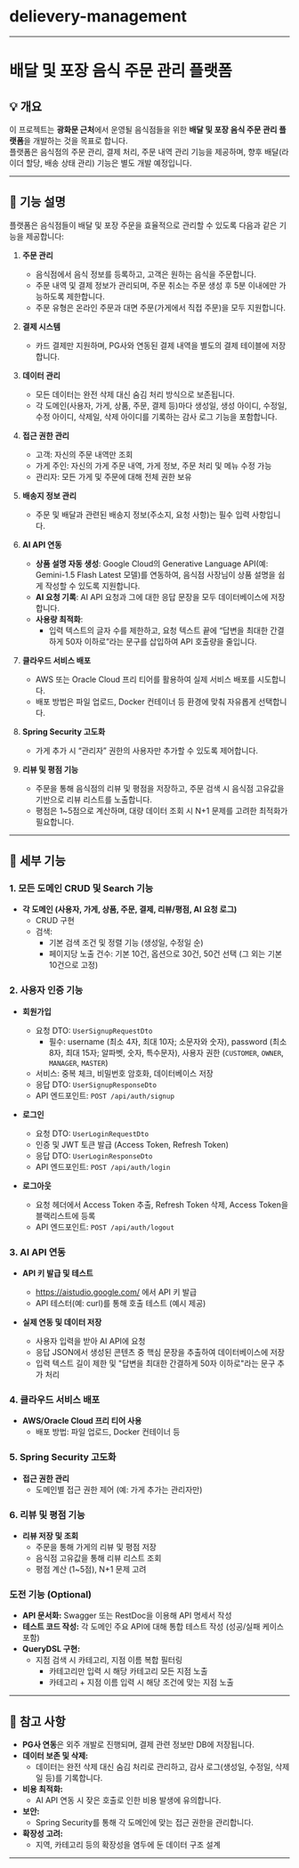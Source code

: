 # delievery-management
---

# 배달 및 포장 음식 주문 관리 플랫폼

## 💡 개요
이 프로젝트는 **광화문 근처**에서 운영될 음식점들을 위한 **배달 및 포장 음식 주문 관리 플랫폼**을 개발하는 것을 목표로 합니다.  
플랫폼은 음식점의 주문 관리, 결제 처리, 주문 내역 관리 기능을 제공하며, 향후 배달(라이더 할당, 배송 상태 관리) 기능은 별도 개발 예정입니다.

---

## 🤩 기능 설명
플랫폼은 음식점들이 배달 및 포장 주문을 효율적으로 관리할 수 있도록 다음과 같은 기능을 제공합니다:

1. **주문 관리**  
   - 음식점에서 음식 정보를 등록하고, 고객은 원하는 음식을 주문합니다.  
   - 주문 내역 및 결제 정보가 관리되며, 주문 취소는 주문 생성 후 5분 이내에만 가능하도록 제한합니다.
   - 주문 유형은 온라인 주문과 대면 주문(가게에서 직접 주문)을 모두 지원합니다.

2. **결제 시스템**  
   - 카드 결제만 지원하며, PG사와 연동된 결제 내역을 별도의 결제 테이블에 저장합니다.

3. **데이터 관리**  
   - 모든 데이터는 완전 삭제 대신 숨김 처리 방식으로 보존됩니다.
   - 각 도메인(사용자, 가게, 상품, 주문, 결제 등)마다 생성일, 생성 아이디, 수정일, 수정 아이디, 삭제일, 삭제 아이디를 기록하는 감사 로그 기능을 포함합니다.
   
4. **접근 권한 관리**  
   - 고객: 자신의 주문 내역만 조회
   - 가게 주인: 자신의 가게 주문 내역, 가게 정보, 주문 처리 및 메뉴 수정 가능
   - 관리자: 모든 가게 및 주문에 대해 전체 권한 보유

5. **배송지 정보 관리**  
   - 주문 및 배달과 관련된 배송지 정보(주소지, 요청 사항)는 필수 입력 사항입니다.

6. **AI API 연동**  
   - **상품 설명 자동 생성**: Google Cloud의 Generative Language API(예: Gemini-1.5 Flash Latest 모델)를 연동하여, 음식점 사장님이 상품 설명을 쉽게 작성할 수 있도록 지원합니다.
   - **AI 요청 기록**: AI API 요청과 그에 대한 응답 문장을 모두 데이터베이스에 저장합니다.
   - **사용량 최적화**:  
     - 입력 텍스트의 글자 수를 제한하고, 요청 텍스트 끝에 “답변을 최대한 간결하게 50자 이하로”라는 문구를 삽입하여 API 호출량을 줄입니다.

7. **클라우드 서비스 배포**  
   - AWS 또는 Oracle Cloud 프리 티어를 활용하여 실제 서비스 배포를 시도합니다.
   - 배포 방법은 파일 업로드, Docker 컨테이너 등 환경에 맞춰 자유롭게 선택합니다.

8. **Spring Security 고도화**  
   - 가게 추가 시 “관리자” 권한의 사용자만 추가할 수 있도록 제어합니다.

9. **리뷰 및 평점 기능**  
   - 주문을 통해 음식점의 리뷰 및 평점을 저장하고, 주문 검색 시 음식점 고유값을 기반으로 리뷰 리스트를 노출합니다.
   - 평점은 1~5점으로 계산하며, 대량 데이터 조회 시 N+1 문제를 고려한 최적화가 필요합니다.

---

## 🍒 세부 기능

### 1. 모든 도메인 CRUD 및 Search 기능
- **각 도메인 (사용자, 가게, 상품, 주문, 결제, 리뷰/평점, AI 요청 로그)**
  - CRUD 구현
  - 검색:  
    - 기본 검색 조건 및 정렬 기능 (생성일, 수정일 순)
    - 페이지당 노출 건수: 기본 10건, 옵션으로 30건, 50건 선택 (그 외는 기본 10건으로 고정)

### 2. 사용자 인증 기능
- **회원가입**  
  - 요청 DTO: `UserSignupRequestDto`  
    - 필수: username (최소 4자, 최대 10자; 소문자와 숫자), password (최소 8자, 최대 15자; 알파벳, 숫자, 특수문자), 사용자 권한 (`CUSTOMER`, `OWNER`, `MANAGER`, `MASTER`)
  - 서비스: 중복 체크, 비밀번호 암호화, 데이터베이스 저장
  - 응답 DTO: `UserSignupResponseDto`
  - API 엔드포인트: `POST /api/auth/signup`
  
- **로그인**  
  - 요청 DTO: `UserLoginRequestDto`
  - 인증 및 JWT 토큰 발급 (Access Token, Refresh Token)  
  - 응답 DTO: `UserLoginResponseDto`
  - API 엔드포인트: `POST /api/auth/login`
  
- **로그아웃**  
  - 요청 헤더에서 Access Token 추출, Refresh Token 삭제, Access Token을 블랙리스트에 등록
  - API 엔드포인트: `POST /api/auth/logout`

### 3. AI API 연동
- **API 키 발급 및 테스트**  
  - https://aistudio.google.com/ 에서 API 키 발급
  - API 테스터(예: curl)를 통해 호출 테스트 (예시 제공)
  
- **실제 연동 및 데이터 저장**  
  - 사용자 입력을 받아 AI API에 요청
  - 응답 JSON에서 생성된 콘텐츠 중 핵심 문장을 추출하여 데이터베이스에 저장
  - 입력 텍스트 길이 제한 및 "답변을 최대한 간결하게 50자 이하로"라는 문구 추가 처리

### 4. 클라우드 서비스 배포
- **AWS/Oracle Cloud 프리 티어 사용**  
  - 배포 방법: 파일 업로드, Docker 컨테이너 등

### 5. Spring Security 고도화
- **접근 권한 관리**  
  - 도메인별 접근 권한 제어 (예: 가게 추가는 관리자만)
  
### 6. 리뷰 및 평점 기능
- **리뷰 저장 및 조회**  
  - 주문을 통해 가게의 리뷰 및 평점 저장
  - 음식점 고유값을 통해 리뷰 리스트 조회
  - 평점 계산 (1~5점), N+1 문제 고려

### 도전 기능 (Optional)
- **API 문서화:** Swagger 또는 RestDoc을 이용해 API 명세서 작성
- **테스트 코드 작성:** 각 도메인 주요 API에 대해 통합 테스트 작성 (성공/실패 케이스 포함)
- **QueryDSL 구현:**  
  - 지점 검색 시 카테고리, 지점 이름 복합 필터링  
    - 카테고리만 입력 시 해당 카테고리 모든 지점 노출  
    - 카테고리 + 지점 이름 입력 시 해당 조건에 맞는 지점 노출

---

## 📖 참고 사항
- **PG사 연동**은 외주 개발로 진행되며, 결제 관련 정보만 DB에 저장됩니다.
- **데이터 보존 및 삭제:**  
  - 데이터는 완전 삭제 대신 숨김 처리로 관리하고, 감사 로그(생성일, 수정일, 삭제일 등)를 기록합니다.
- **비용 최적화:**  
  - AI API 연동 시 잦은 호출로 인한 비용 발생에 유의합니다.
- **보안:**  
  - Spring Security를 통해 각 도메인에 맞는 접근 권한을 관리합니다.
- **확장성 고려:**  
  - 지역, 카테고리 등의 확장성을 염두에 둔 데이터 구조 설계

---
